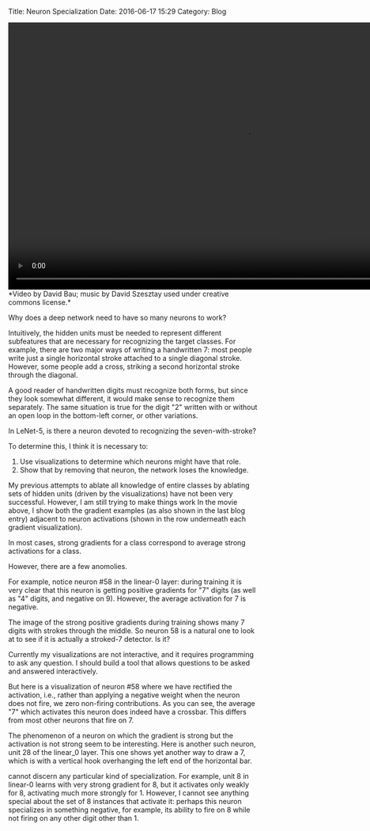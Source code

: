 Title: Neuron Specialization
Date: 2016-06-17 15:29
Category: Blog

<video width="960" height="540" controls>
<source src="/davidbau/movies/syn/lenet_gradient_and_activation.mov" type="video/mp4">
</video>
*Video by David Bau; music by David Szesztay used under creative commons license.*

Why does a deep network need to have so many neurons to work?

Intuitively, the hidden units must be needed to represent different
subfeatures that are necessary for recognizing the target classes.
For example, there are two major ways of writing a handwritten 7:
most people write just a single horizontal stroke attached to a single
diagonal stroke.  However, some people add a cross, striking a second
horizontal stroke through the diagonal.

A good reader of handwritten digits must recognize both forms, but
since they look somewhat different, it would make sense to recognize
them separately.  The same situation is true for the digit "2" written
with or without an open loop in the bottom-left corner, or other
variations.

In LeNet-5, is there a neuron devoted to recognizing the seven-with-stroke?

To determine this, I think it is necessary to:

 1. Use visualizations to determine which neurons might have that role.
 2. Show that by removing that neuron, the network loses the knowledge.

My previous attempts to ablate all knowledge of entire classes by
ablating sets of hidden units (driven by the visualizations) have not
been very successful.  However, I am still trying to make things work
In the movie above, I show both the gradient examples (as also shown
in the last blog entry) adjacent to neuron activations (shown in the row
underneath each gradient visualization).

In most cases, strong gradients for a class correspond to average strong
activations for a class.

However, there are a few anomolies.

For example, notice neuron #58 in the linear-0 layer: during training it
is very clear that this neuron is getting positive gradients for "7" digits
(as well as "4" digits, and negative on 9).  However, the average activation
for 7 is negative.

The image of the strong positive gradients during training shows many 7
digits with strokes through the middle.  So neuron 58 is a natural one
to look at to see if it is actually a stroked-7 detector.  Is it?

Currently my visualizations are not interactive, and it requires programming
to ask any question.  I should build a tool that allows questions to be
asked and answered interactively.

But here is a visualization of neuron #58 where we have rectified the
activation, i.e., rather than applying a negative weight when the neuron
does not fire, we zero non-firing contributions.  As you can see, the
average "7" which activates this neuron does indeed have a crossbar.
This differs from most other neurons that fire on 7.

The phenomenon of a neuron on which the gradient is strong but the activation
is not strong seem to be interesting.  Here is another such neuron, unit 28
of the linear_0 layer.  This one shows yet another way to draw a 7, which
is with a vertical hook overhanging the left end of the horizontal bar.

cannot discern any particular kind of specialization.  For example,
unit 8 in linear-0 learns with very strong gradient for 8, but it
activates only weakly for 8, activating much more strongly for 1.
However, I cannot see anything special about the set of 8 instances
that activate it: perhaps this neuron specializes in something negative,
for example, its ability to fire on 8 while not firing on any other
digit other than 1.


